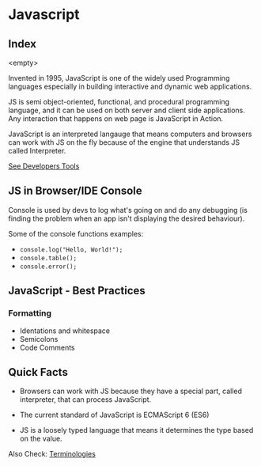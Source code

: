# Javascript

## Index

\<empty\>

Invented in 1995, JavaScript is one of the widely used Programming languages especially in building interactive and dynamic web applications.

JS is semi object-oriented, functional, and procedural programming language, and it can be used on both server and client side applications. Any interaction that happens on web page is JavaScript in Action.

JavaScript is an interpreted langauge that means computers and browsers can work with JS on the fly because of the engine that understands JS called Interpreter.

[See Developers Tools](/Web_Technologies/Tools/Browsers/Dev_Tools/README.MD)

## JS in Browser/IDE Console

Console is used by devs to log what's going on and do any debugging (is finding the problem when an app isn't displaying the desired behaviour).

Some of the console functions examples:

- ```console.log("Hello, World!");```
- ```console.table();```
- ```console.error();```

## JavaScript - Best Practices

### Formatting

- Identations and whitespace
- Semicolons
- Code Comments

## Quick Facts

- Browsers can work with JS because they have a special part, called interpreter, that can process JavaScript.

- The current standard of JavaScript is ECMAScript 6 (ES6)

- JS is a loosely typed language that means it determines the type based on the value.

Also Check: [Terminologies](/Programming_Languages/README.MD/#terminologies)
